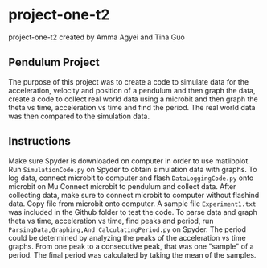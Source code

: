 # project-one-t2
project-one-t2 created by Amma Agyei and Tina Guo
## Pendulum Project
The purpose of this project was to create a code to simulate data for the acceleration, velocity and position of a pendulum and then graph the data, create a code to collect
real world data using a microbit and then graph the theta vs time, acceleration vs time and find the period. The real world data was then compared to the simulation data.
## Instructions
Make sure Spyder is downloaded on computer in order to use matlibplot. Run `SimulationCode.py` on Spyder to obtain simulation data with graphs. To log data, connect
microbit to computer and flash `DataLoggingCode.py` onto microbit on Mu Connect microbit to pendulum and collect data. After collecting data,
make sure to connect microbit to computer without flashind data. Copy file from microbit onto computer. A sample file `Experiment1.txt` was included 
in the Github folder to test the code. To parse data and graph theta vs time, acceleration vs time, find peaks and period, run `ParsingData,Graphing,And CalculatingPeriod.py` on Spyder.
The period could be determined by analyzing the peaks of the acceleration vs time graphs. From one peak to a consecutive peak, that was one "sample" of a period. The final period was calculated by taking the mean of the samples. 

